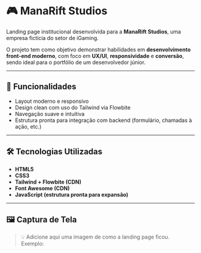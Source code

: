 # 🎮 ManaRift Studios

Landing page institucional desenvolvida para a **ManaRift Studios**, uma empresa fictícia do setor de iGaming.

O projeto tem como objetivo demonstrar habilidades em **desenvolvimento front-end moderno**, com foco em **UX/UI**, **responsividade** e **conversão**, sendo ideal para o portfólio de um desenvolvedor júnior.

---

## 🚀 Funcionalidades

- Layout moderno e responsivo
- Design clean com uso do Tailwind via Flowbite
- Navegação suave e intuitiva
- Estrutura pronta para integração com backend (formulário, chamadas à ação, etc.)

---

## 🛠️ Tecnologias Utilizadas

- **HTML5**
- **CSS3**
- **Tailwind + Flowbite (CDN)**
- **Font Awesome (CDN)**
- **JavaScript (estrutura pronta para expansão)**

---

## 🖼️ Captura de Tela

> 💡 Adicione aqui uma imagem de como a landing page ficou.  
Exemplo:

